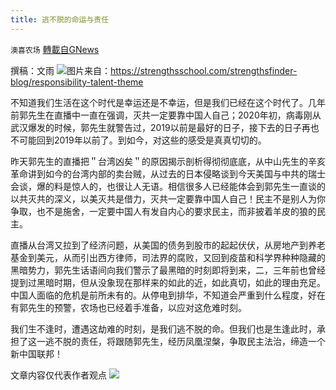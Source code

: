 ```yaml
---
title: 逃不脱的命运与责任
---
```

`澳喜农场` [轉載自GNews](https://gnews.org/zh-hans/1588029/)

撰稿：文雨
![](https://assets.gnews.org/wp-content/uploads/2021/10/F1CFB782-BC86-414C-A394-8936DF9C4948.jpeg)图片来自：https://strengthsschool.com/strengthsfinder-blog/responsibility-talent-theme

不知道我们生活在这个时代是幸运还是不幸运，但是我们已经在这个时代了。几年前郭先生在直播中一直在强调，灭共一定要靠中国人自己；2020年初，病毒刚从武汉爆发的时候，郭先生就警告过，2019以前是最好的日子，接下去的日子再也不可能回到2019年以前了。到如今，对这些的感受是真真切切的。

昨天郭先生的直播把＂台湾凶矣＂的原因揭示剖析得彻彻底底，从中山先生的辛亥革命讲到如今的台湾内部的卖台贼，从过去的日本侵略谈到今天美国与中共的瑞士会谈，爆的料是惊人的，也很让人无语。相信很多人已经能体会到郭先生一直谈的以共灭共的深义，以美灭共是借力，灭共一定要靠中国人自己！民主不是别人为你争取，也不是施舍，一定要中国人有发自内心的要求民主，而非披着羊皮的狼的民主。

直播从台湾又拉到了经济问题，从美国的债务到股市的起起伏伏，从房地产到养老基金到美元，从而引出西方律师，司法界的腐败，又回到疫苗和科学界种种隐藏的黑暗势力，郭先生话语间向我们警示了最黑暗的时刻即将到来，二，三年前也曾经提到过黑暗时期，但从没象现在那样来的如此的近，如此真切，如此的理由充足。中国人面临的危机是前所未有的。从停电到排华，不知道会严重到什么程度，好在有郭先生的预警，农场也已经着手准备，以应对这危难时刻。

我们生不逢时，遭遇这劫难的时刻，是我们逃不脱的命。但我们也是生逢此时，承担了这一逃不脱的责任，将跟随郭先生，经历凤凰涅槃，争取民主法治，缔造一个新中国联邦！

文章内容仅代表作者观点
![](https://assets.gnews.org/wp-content/uploads/2021/10/澳喜图标2-1.jpg)
